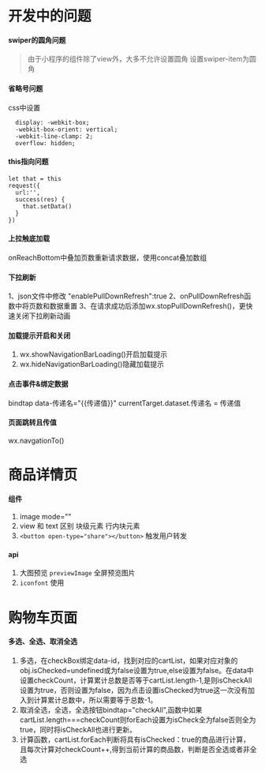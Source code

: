 # 开发中的问题

#### swiper的圆角问题
> 由于小程序的组件除了view外，大多不允许设置圆角
设置swiper-item为圆角

#### 省略号问题
css中设置
```
  display: -webkit-box;
  -webkit-box-orient: vertical;
  -webkit-line-clamp: 2;
  overflow: hidden;
```

#### this指向问题
```
let that = this
request({
  url:'',
  success(res) {
    that.setData()
  }
})
```

#### 上拉触底加载
onReachBottom中叠加页数重新请求数据，使用concat叠加数组

#### 下拉刷新
1、json文件中修改 "enablePullDownRefresh":true
2、onPullDownRefresh函数中将页数和数据重置
3、在请求成功后添加wx.stopPullDownRefresh()，更快速关闭下拉刷新动画

#### 加载提示开启和关闭
1. wx.showNavigationBarLoading()开启加载提示
2. wx.hideNavigationBarLoading()隐藏加载提示

#### 点击事件&绑定数据
bindtap data-传递名="{{传递值}}"
currentTarget.dataset.传递名 = 传递值

#### 页面跳转且传值
wx.navgationTo()

# 商品详情页
#### 组件
1. image mode=""
2. view 和 text 区别 块级元素 行内块元素
3. ```<button open-type="share"></button>``` 触发用户转发

#### api
1. 大图预览 `previewImage` 全屏预览图片
2. `iconfont` 使用

# 购物车页面
#### 多选、全选、取消全选
1. 多选，在checkBox绑定data-id，找到对应的cartList，如果对应对象的obj.isChecked=undefined或为false设置为true,else设置为false。在data中设置checkCount，计算累计总数是否等于cartList.length-1,是则isCheckAll设置为true，否则设置为false，因为点击设置isChecked为true这一次没有加入到计算累计总数中，所以需要等于总数-1。
2. 取消全选，全选，全选按钮bindtap="checkAll",函数中如果cartList.length===checkCount则forEach设置为isCheck全为false否则全为true，同时将isCheckAll也进行更新。
3. 计算函数，cartList.forEach判断将具有isChecked：true的商品进行计算，且每次计算对checkCount++,得到当前计算的商品数，判断是否全选或者非全选